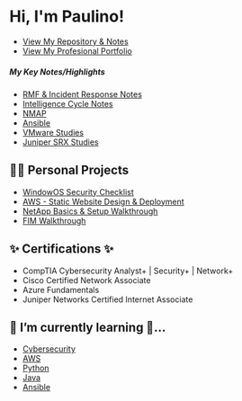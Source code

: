 <h1>Hi, I'm Paulino! </h1>
  
  - [View My Repository & Notes](https://github.com/paulinoprojects?tab=repositories)
  - [View My Profesional Portfolio](https://paulinoprojects.com/index.html)
  
  <h5> My Key Notes/Highlights </h5>
  
  - [RMF & Incident Response Notes](https://github.com/paulinoprojects/RiskManagement)
  - [Intelligence Cycle Notes](https://github.com/paulinoprojects/IntelligenceLifeCycle/blob/main/Intelligence_README.md)
  - [NMAP](https://github.com/paulinoprojects/NMAP)
  - [Ansible](https://github.com/paulinoprojects/Ansible)
  - [VMware Studies](https://github.com/paulinoprojects/VMware)
  - [Juniper SRX Studies]([https://github.com/paulinoprojects/Trade-Studies-ISSO](https://github.com/paulinoprojects/JuniperSRX))
  
  
<h2>👨‍💻 Personal Projects</h2>

  - [WindowOS Security Checklist](https://github.com/paulinoprojects/WindowsOS-Security-Checklist/blob/main/README.md)
  - [AWS - Static Website Design & Deployment](https://github.com/paulinoprojects/AWS_Practical_Exercise1)
  - [NetApp Basics & Setup Walkthrough](https://github.com/paulinoprojects/NetApp)
  - [FIM Walkthrough](https://github.com/paulinoprojects/FileIntegrityMonitor)
  

<h2>✨ Certifications ✨</h2>

 - CompTIA Cybersecurity Analyst+ | Security+ | Network+
 - Cisco Certified Network Associate
 - Azure Fundamentals
 - Juniper Networks Certified Internet Associate

<h2> 🌱 I’m currently learning 🔭...</h2>
  
 - [Cybersecurity](https://github.com/paulinoprojects/RiskManagement/blob/main/RiskManagementFrameworkConcepts.md)
 - [AWS](https://github.com/paulinoprojects/AWS)
 - [Python](https://github.com/paulinoprojects/PythonNotes)
 - [Java](https://github.com/paulinoprojects/JavaBasics)
 - [Ansible](https://github.com/paulinoprojects/Ansible)
